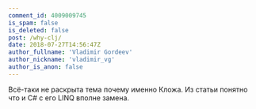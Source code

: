 ```yaml
---
comment_id: 4009009745
is_spam: false
is_deleted: false
post: /why-clj/
date: 2018-07-27T14:56:47Z
author_fullname: 'Vladimir Gordeev'
author_nickname: 'vladimir_vg'
author_is_anon: false
---
```


<p>Всё-таки не раскрыта тема почему именно Кложа. Из статьи понятно что и C# с его LINQ вполне замена.</p>
